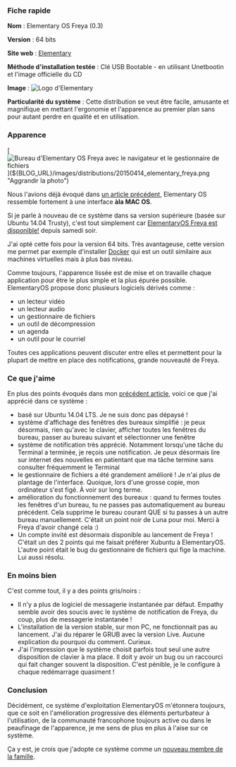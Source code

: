 ### Fiche rapide

**Nom** : Elementary OS Freya (0.3)

**Version** : 64 bits

**Site web** : [Elementary](http://elementary.io "Se rendre sur le site officiel d'Elementary OS")

**Méthode d'installation testée** : Clé USB Bootable - en utilisant Unetbootin et l'image officielle du CD

**Image** : ![Logo d'Elementary](${BLOG_URL}/images/logos/elementary.png "Logo d'Elementary")

**Particularité du système** : Cette distribution se veut être facile, amusante et magnifique en mettant l'ergonomie et l'apparence au premier plan sans pour autant perdre en qualité et en utilisation.

### Apparence

[![Bureau d'Elementary OS Freya avec le navigateur et le gestionnaire de fichiers](${BLOG_URL}/images/distributions/20150414_elementary_freya-490.png)](${BLOG_URL}/images/distributions/20150414_elementary_freya.png "Aggrandir la photo")

Nous l'avions déjà évoqué dans [un article précédent](${BLOG_URL}/${POSTDIR_NAME}/se_elementary_os_luna_0_2.html "Lire le précédent article sur Elementary OS Luna"), Elementary OS ressemble fortement à une interface **àla MAC OS**.

Si je parle à nouveau de ce système dans sa version supérieure (basée sur Ubuntu 14.04 Trusty), c'est tout simplement car [ElementaryOS Freya est disponible!](http://www.elementaryos-fr.org/elementaryos-freya-est-disponible/ "Lire l'article de la communauté francophone d'ElementaryOS") depuis samedi soir.

J'ai opté cette fois pour la version 64 bits. Très avantageuse, cette version me permet par exemple d'installer [Docker](http://docker.io "Se rendre sur le site officiel de Docker") qui est un outil similaire aux machines virtuelles mais à plus bas niveau.

Comme toujours, l'apparence lissée est de mise et on travaille chaque application pour être le plus simple et la plus épurée possible. ElementaryOS propose donc plusieurs logiciels dérivés comme : 

  * un lecteur vidéo
  * un lecteur audio
  * un gestionnaire de fichiers
  * un outil de décompression
  * un agenda
  * un outil pour le courriel

Toutes ces applications peuvent discuter entre elles et permettent pour la plupart de mettre en place des notifications, grande nouveauté de Freya.

### Ce que j'aime

En plus des points évoqués dans mon [précédent article](${BLOG_URL}/${POSTDIR_NAME}/se_elementary_os_luna_0_2.html "Lire le précédent article sur Elementary OS Luna"), voici ce que j'ai apprécié dans ce système : 

  * basé sur Ubuntu 14.04 LTS. Je ne suis donc pas dépaysé !
  * système d'affichage des fenêtres des bureaux simplifié : je peux désormais, rien qu'avec le clavier, afficher toutes les fenêtres du bureau, passer au bureau suivant et sélectionner une fenêtre
  * système de notification très apprécié. Notamment lorsqu'une tâche du Terminal a terminée, je reçois une notification. Je peux désormais lire sur internet des nouvelles en patientant que ma tâche termine sans consulter fréquemment le Terminal
  * le gestionnaire de fichiers a été grandement amélioré ! Je n'ai plus de plantage de l'interface. Quoique, lors d'une grosse copie, mon ordinateur s'est figé. À voir sur long terme.
  * amélioration du fonctionnement des bureaux : quand tu fermes toutes les fenêtres d'un bureau, tu ne passes pas automatiquement au bureau précédent. Cela supprime le bureau courant QUE si tu passes à un autre bureau manuellement. C'était un point noir de Luna pour moi. Merci à Freya d'avoir changé cela :)
  * Un compte invité est désormais disponible au lancement de Freya ! C'était un des 2 points qui me faisait préférer Xubuntu à ElementaryOS. L'autre point était le bug du gestionnaire de fichiers qui fige la machine. Lui aussi résolu.

### En moins bien

C'est comme tout, il y a des points gris/noirs : 

  * Il n'y a plus de logiciel de messagerie instantanée par défaut. Empathy semble avoir des soucis avec le système de notification de Freya, du coup, plus de messagerie instantanée !
  * L'installation de la version stable, sur mon PC, ne fonctionnait pas au lancement. J'ai du réparer le GRUB avec la version Live. Aucune explication du pourquoi du comment. Curieux.
  * J'ai l'impression que le système choisit parfois tout seul une autre disposition de clavier à ma place. Il doit y avoir un bug ou un raccourci qui fait changer souvent la disposition. C'est pénible, je le configure à chaque redémarrage quasiment !

### Conclusion

Décidément, ce système d'exploitation ElementaryOS m'étonnera toujours, que ce soit en l'amélioration progressive des éléments perturbateur à l'utilisation, de la communauté francophone toujours active ou dans le peaufinage de l'apparence, je me sens de plus en plus à l'aise sur ce système.

Ça y est, je crois que j'adopte ce système comme un [nouveau membre de la famille](http://www.psychologies.com/Famille/Relations-familiales/Parents/Articles-et-Dossiers/L-ordinateur-nouveau-membre-de-la-famille "L'ordinateur, nouveau membre de la famille").
